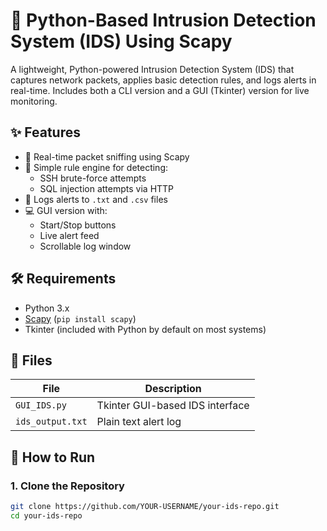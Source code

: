 # 🔐 Python-Based Intrusion Detection System (IDS) Using Scapy

A lightweight, Python-powered Intrusion Detection System (IDS) that captures network packets, applies basic detection rules, and logs alerts in real-time. Includes both a CLI version and a GUI (Tkinter) version for live monitoring.

## ✨ Features

- 🔎 Real-time packet sniffing using Scapy
- 🧠 Simple rule engine for detecting:
  - SSH brute-force attempts
  - SQL injection attempts via HTTP
- 📜 Logs alerts to `.txt` and `.csv` files
- 💻 GUI version with:
  - Start/Stop buttons
  - Live alert feed
  - Scrollable log window

## 🛠️ Requirements

- Python 3.x
- [Scapy](https://scapy.net/) (`pip install scapy`)
- Tkinter (included with Python by default on most systems)

## 📁 Files

| File               | Description                            |
|--------------------|----------------------------------------|
| `GUI_IDS.py`       | Tkinter GUI-based IDS interface        |
| `ids_output.txt`   | Plain text alert log                   |


## 🚀 How to Run

### 1. Clone the Repository

```bash
git clone https://github.com/YOUR-USERNAME/your-ids-repo.git
cd your-ids-repo

